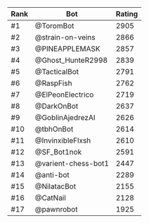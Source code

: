 Rank|Bot|Rating
---|---|---
#1|@ToromBot|2905
#2|@strain-on-veins|2866
#3|@PINEAPPLEMASK|2857
#4|@Ghost_HunteR2998|2839
#5|@TacticalBot|2791
#6|@RaspFish|2762
#7|@ElPeonElectrico|2719
#8|@DarkOnBot|2637
#9|@GoblinAjedrezAI|2626
#10|@tbhOnBot|2614
#11|@InvinxibleFlxsh|2610
#12|@SF_Bot1nok|2591
#13|@varient-chess-bot1|2447
#14|@anti-bot|2289
#15|@NilatacBot|2155
#16|@CatNail|2128
#17|@pawnrobot|1925
